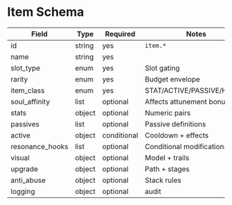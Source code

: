 # Item Schema

| Field | Type | Required | Notes |
|-------|------|----------|-------|
| id | string | yes | `item.*` |
| name | string | yes |  |
| slot_type | enum | yes | Slot gating |
| rarity | enum | yes | Budget envelope |
| item_class | enum | yes | STAT/ACTIVE/PASSIVE/HYBRID |
| soul_affinity | list | optional | Affects attunement bonus |
| stats | object | optional | Numeric pairs |
| passives | list | optional | Passive definitions |
| active | object | conditional | Cooldown + effects |
| resonance_hooks | list | optional | Conditional modifications |
| visual | object | optional | Model + trails |
| upgrade | object | optional | Path + stages |
| anti_abuse | object | optional | Stack rules |
| logging | object | optional | audit |
